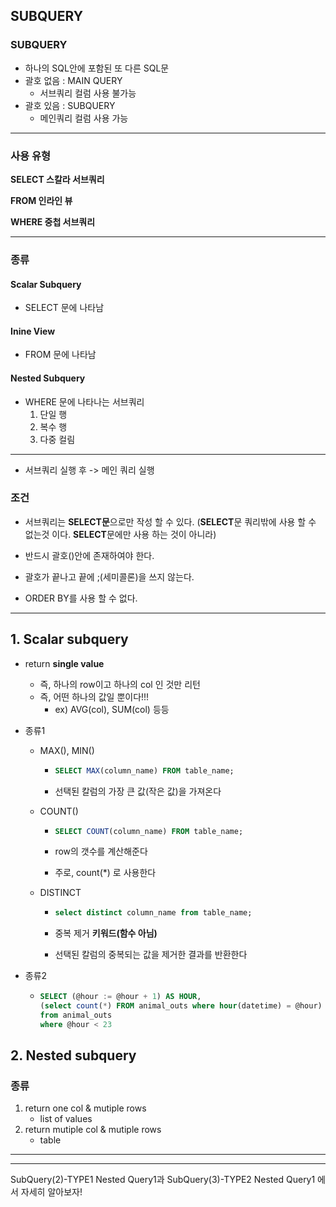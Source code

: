 ## SUBQUERY

### SUBQUERY

- 하나의 SQL안에 포함된 또 다른 SQL문
- 괄호 없음 : MAIN QUERY
  - 서브쿼리 컬럼 사용 불가능
- 괄호 있음 : SUBQUERY
  - 메인쿼리 컬럼 사용 가능

---

### 사용 유형

**SELECT 스칼라 서브쿼리**

**FROM 인라인 뷰**

**WHERE 중첩 서브쿼리**

---

### 종류

#### Scalar Subquery

- SELECT 문에 나타남

#### Inine View

- FROM 문에 나타남

#### Nested Subquery

- WHERE 문에 나타나는 서브쿼리
  1. 단일 행
  2. 복수 행
  3. 다중 컬림

---

- 서브쿼리 실행 후 -> 메인 쿼리 실행

### 조건

- 서브쿼리는 **SELECT문**으로만 작성 할 수 있다. (**SELECT**문 쿼리밖에 사용 할 수 없는것 이다. **SELECT**문에만 사용 하는 것이 아니라)
- 반드시 괄호()안에 존재하여야 한다.

- 괄호가 끝나고 끝에 ;(세미콜론)을 쓰지 않는다.

- ORDER BY를 사용 할 수 없다.

---



## 1. Scalar subquery

- return **single value**

  - 즉, 하나의 row이고 하나의 col 인 것만 리턴
  - 즉, 어떤 하나의 값일 뿐이다!!!
    - ex) AVG(col), SUM(col) 등등

- 종류1

  - MAX(), MIN()

    - ```sql
      SELECT MAX(column_name) FROM table_name;
      ```

    - 선택된 칼럼의 가장 큰 값(작은 값)을 가져온다

  - COUNT()

    - ```sql
      SELECT COUNT(column_name) FROM table_name;
      ```

    - row의 갯수를 계산해준다

    - 주로, count(*) 로 사용한다

  - DISTINCT

    - ```sql
      select distinct column_name from table_name;
      ```

      

    - 중복 제거 **키워드(함수 아님)**

    - 선택된 칼럼의 중복되는 값을 제거한 결과를 반환한다

- 종류2

  - ```sql
    SELECT (@hour := @hour + 1) AS HOUR,
    (select count(*) FROM animal_outs where hour(datetime) = @hour) AS COUNT
    from animal_outs
    where @hour < 23
    ```

    


## 2. Nested subquery

### 종류

1. return  one col & mutiple rows
   - list of values
2. return mutiple col & mutiple rows
   - table

---

---



SubQuery(2)-TYPE1 Nested Query1과 SubQuery(3)-TYPE2 Nested Query1 에서 자세히 알아보자!